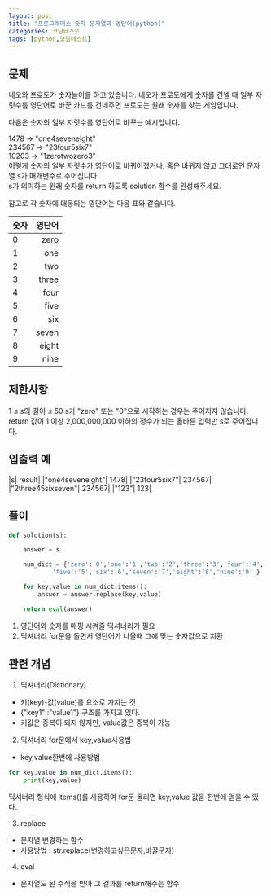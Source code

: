 ```yaml
---
layout: post
title: "프로그래머스 숫자 문자열과 영단어(python)"
categories: 코딩테스트
tags: [python,코딩테스트]
---
```

## 문제

네오와 프로도가 숫자놀이를 하고 있습니다. 네오가 프로도에게 숫자를 건넬 때 일부 자릿수를 영단어로 바꾼 카드를 건네주면 프로도는 원래 숫자를 찾는 게임입니다.

다음은 숫자의 일부 자릿수를 영단어로 바꾸는 예시입니다.

1478 → "one4seveneight"<br>
234567 → "23four5six7"<br>
10203 → "1zerotwozero3"<br>
이렇게 숫자의 일부 자릿수가 영단어로 바뀌어졌거나, 혹은 바뀌지 않고 그대로인 문자열 s가 매개변수로 주어집니다. <br>
s가 의미하는 원래 숫자를 return 하도록 solution 함수를 완성해주세요.

참고로 각 숫자에 대응되는 영단어는 다음 표와 같습니다.

|숫자|	영단어|
|:--- | ---: |
|0|	zero|
|1|	one|
|2|	two|
|3|	three|
|4|	four|
|5|	five|
|6|	six|
|7|	seven|
|8|	eight|
|9|	nine|

## 제한사항

1 ≤ s의 길이 ≤ 50
s가 "zero" 또는 "0"으로 시작하는 경우는 주어지지 않습니다.
return 값이 1 이상 2,000,000,000 이하의 정수가 되는 올바른 입력만 s로 주어집니다.

## 입출력 예

|s| result|
|"one4seveneight"| 1478|
|"23four5six7"|	234567|
|"2three45sixseven"| 234567|
|"123"| 123|

## 풀이

```python
def solution(s):

    answer = s

    num_dict = {'zero':'0','one':'1','two':'2','three':'3','four':'4',
            'five':'5','six':'6','seven':'7','eight':'8','nine':'9' }

    for key,value in num_dict.items():
        answer = answer.replace(key,value)

    return eval(answer)

```

1. 영단어와 숫자를 매핑 시켜줄 딕셔너리가 필요
2. 딕셔너리 for문을 돌면서 영단어가 나올때 그에 맞는 숫자값으로 치환


## 관련 개념

1. 딕셔너리(Dictionary)
- 키(key)-값(value)를 요소로 가지는 것
- {"key1" :"value1"} 구조를 가지고 있다.
- 키값은 중복이 되지 않지만, value값은 중복이 가능

2. 딕셔너리 for문에서 key,value사용법
- key,value한번에 사용방법<br>
```python
for key,value in num_dict.items():
    print(key,value)

```
딕셔너리 형식에 items()를 사용하여 for문 돌리면 key,value 값을 한번에 얻을 수 있다.

3. replace
- 문자열 변경하는 함수
- 사용방법 : str.replace(변경하고싶은문자,바꿀문자)

4. eval
- 문자열도 된 수식을 받아 그 결과를 return해주는 함수